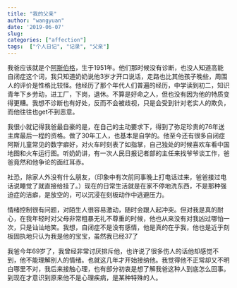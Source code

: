 ```yaml
---
title: "我的父亲"
author: "wangyuan"
date: '2019-06-07'
slug: 
categories: ["affection"]
tags:  ["个人日记", "记录", "父亲"]
---
```


我爸应该就是个[阿斯伯格]([http://wikizero.biz/index.php?q=aHR0cHM6Ly96aC53aWtpcGVkaWEub3JnL3dpa2kvJUU0JUJBJTlFJUU2JTk2JUFGJUU0JUJDJUFGJUU2JUEwJUJDJUU3JTk3JTg3JUU1JTgwJTk5JUU3JUJFJUE0](http://wikizero.biz/index.php?q=aHR0cHM6Ly96aC53aWtpcGVkaWEub3JnL3dpa2kvJUU0JUJBJTlFJUU2JTk2JUFGJUU0JUJDJUFGJUU2JUEwJUJDJUU3JTk3JTg3JUU1JTgwJTk5JUU3JUJFJUE0))，生于1951年。他们那时候没有诊断，也没人知道高能自闭症这个词，我只知道奶奶说他3岁才开口说话，走路也比其他孩子晚些，周围人的评价是性格比较怪。他经历了那个年代人们普遍的经历，中学读到初二，知识青年下乡劳动，进工厂，下岗，退休。不算是好命之人，但也没有因为他的特质变得更糟。我想不诊断也有好处，反而不会被歧视，只是会受到针对老实人的欺负，而他往往也get不到恶意。

我很小就记得我爸最自豪的是，在自己的主动要求下，得到了弥足珍贵的76年送主席最后一程的资格。做了30年工人，也基本是自学的。他至今还有很多自闭症阿斯儿童常见的数字癖好，对火车时刻表了如指掌，自己独处的时候喜欢车看中国地图和火车运行图。听奶奶讲，有一次人民日报记者部的主任来找爷爷谈工作，爸爸竟然和他争论的面红耳赤。

社恐，除家人外没有什么朋友，（印象中有次前同事晚上打电话过来，爸爸接过电话说睡觉了就直接给挂了。）现在的日常生活就是在家不停地洗东西，不是那种强迫症的洁癖，是放空的，可以沉浸在刻板动作中逃避压力。

情绪控制很有问题，对陌生人很容易激动，随时会跟人起冲突。但对我是真的耐心，在我年轻时对父母非常粗暴无礼不尊重的时候，他也从来没有对我凶过哪怕一次，只是讪讪地笑。我想，自闭症不是没有感情，他是真的在乎我，他也是近乎刻板固执地只认为我是他的宝宝，虽然我已经37了

我爸今年69岁了，我曾经非常讨厌排斥他，也许说了很多伤人的话他却感觉不到，他不能理解别人的情绪。也就这几年才开始接纳他。我觉得他不正常却又不明白哪里不对，我后来接触心理，也有部分初衷是想了解我爸这种人到底怎么回事。到现在才意识到原来他不是心理疾病，是某种特殊的人。